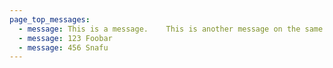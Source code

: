 ```yaml
---
page_top_messages:
  - message: This is a message.    This is another message on the same line.
  - message: 123 Foobar
  - message: 456 Snafu
---
```


